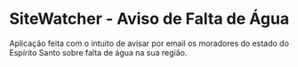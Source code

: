 # SiteWatcher - Aviso de Falta de Água

Aplicação feita com o intuito de avisar por email os moradores do estado do Espírito Santo sobre falta de água na sua região.
 
